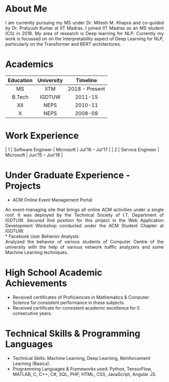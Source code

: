 <head>
<title> Aakriti Budhraja </title>
</head>

# About Me
<div style = "text-align: justify">
  I am currently pursuing my MS under Dr. Mitesh M. Khapra and co-guided by Dr. Pratyush Kumar at IIT Madras. I joined IIT Madras as an MS student (CS) in 2018. My area of research is Deep learning for NLP. Currently my work is focussed on  on the Interpretability aspect of Deep Learning for NLP, particularly on the Transformer and BERT architectures.
</div>

# Academics
| Education   | University   | Timeline   | 
| :-------------: |:-------------:| :-------------:|
| MS      | IITM | 2018 - Present |
| B.Tech      | IGDTUW      | 2011-15 |
| XII | NEPS      | 2010-11 |
| X   | NEPS   | 2008-09 |

# Work Experience
| 1   | Software Engineer   | Microsoft    | Jul’16 – Jul’17   |
| 2   | Service Engineer   | Microsoft   | Jun’15 – Jun’16   |

# Under Graduate Experience - Projects
* ACM Online Event Management Portal
<div style = "text-align: justify">
  An event-managing site that brings all online ACM activities under a single roof. It was deployed by the Technical Society of I.T. Department of IGDTUW. Secured IInd position 
  for this project in the Web Application Development Workshop conducted under the ACM Student Chapter at IGDTUW.
</div>
* Facebook User Behavior Analysis:
<div style = "text-align: justify">
  Analyzed the behavior of various students of Computer Centre of the university with the help of various network traffic analyzers and some         Machine Learning techniques.
</div>

# High School Academic Achievements
* Received certificates of Proficiencies in Mathematics & Computer Science for consistent performance in these subjects.
* Received certificate for consistent academic excellence for 5 consecutive years.

# Technical Skills & Programming Languages
* Technical Skills: Machine Learning, Deep Learning, Reinforcement Learning (Basics).
* Programming Languages & Frameworks used: Python, TensorFlow, MATLAB, C, C++, C#, SQL, PHP, HTML, CSS, JavaScript, Angular JS.
